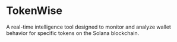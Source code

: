 # TokenWise
A real-time intelligence tool designed to monitor and analyze wallet behavior for specific tokens on the Solana blockchain.
